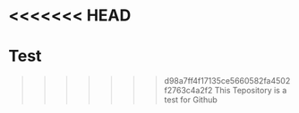 <<<<<<< HEAD
=======
# Test
>>>>>>> d98a7ff4f17135ce5660582fa4502f2763c4a2f2
This Tepository is a test for Github
